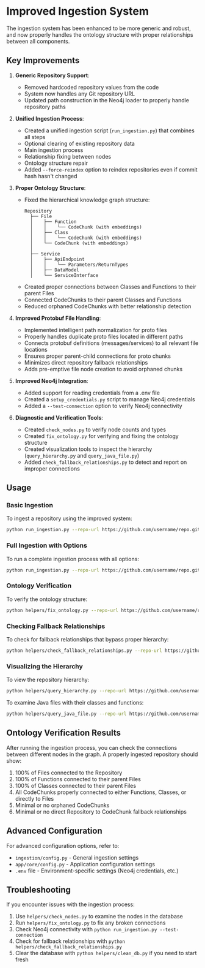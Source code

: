 # Improved Ingestion System

The ingestion system has been enhanced to be more generic and robust, and now properly handles the ontology structure with proper relationships between all components.

## Key Improvements

1. **Generic Repository Support**:
   - Removed hardcoded repository values from the code
   - System now handles any Git repository URL
   - Updated path construction in the Neo4j loader to properly handle repository paths

2. **Unified Ingestion Process**:
   - Created a unified ingestion script (`run_ingestion.py`) that combines all steps
   - Optional clearing of existing repository data
   - Main ingestion process
   - Relationship fixing between nodes
   - Ontology structure repair
   - Added `--force-reindex` option to reindex repositories even if commit hash hasn't changed

3. **Proper Ontology Structure**:
   - Fixed the hierarchical knowledge graph structure:
     ```
     Repository
       ├── File
       │    ├── Function
       │    │    └── CodeChunk (with embeddings)
       │    ├── Class
       │    │    └── CodeChunk (with embeddings)
       │    └── CodeChunk (with embeddings)
       │
       ├── Service
       │    ├── ApiEndpoint
       │    │    └── Parameters/ReturnTypes
       │    ├── DataModel
       │    └── ServiceInterface
     ```
   - Created proper connections between Classes and Functions to their parent Files
   - Connected CodeChunks to their parent Classes and Functions
   - Reduced orphaned CodeChunks with better relationship detection

4. **Improved Protobuf File Handling**:
   - Implemented intelligent path normalization for proto files
   - Properly handles duplicate proto files located in different paths
   - Connects protobuf definitions (messages/services) to all relevant file locations
   - Ensures proper parent-child connections for proto chunks
   - Minimizes direct repository fallback relationships
   - Adds pre-emptive file node creation to avoid orphaned chunks

5. **Improved Neo4j Integration**:
   - Added support for reading credentials from a .env file
   - Created a `setup_credentials.py` script to manage Neo4j credentials
   - Added a `--test-connection` option to verify Neo4j connectivity

6. **Diagnostic and Verification Tools**:
   - Created `check_nodes.py` to verify node counts and types
   - Created `fix_ontology.py` for verifying and fixing the ontology structure
   - Created visualization tools to inspect the hierarchy (`query_hierarchy.py` and `query_java_file.py`)
   - Added `check_fallback_relationships.py` to detect and report on improper connections

## Usage

### Basic Ingestion

To ingest a repository using the improved system:

```bash
python run_ingestion.py --repo-url https://github.com/username/repo.git
```

### Full Ingestion with Options

To run a complete ingestion process with all options:

```bash
python run_ingestion.py --repo-url https://github.com/username/repo.git --description "Repository description" --clear --force-reindex
```

### Ontology Verification

To verify the ontology structure:

```bash
python helpers/fix_ontology.py --repo-url https://github.com/username/repo.git --verify-only
```

### Checking Fallback Relationships

To check for fallback relationships that bypass proper hierarchy:

```bash
python helpers/check_fallback_relationships.py --repo-url https://github.com/username/repo.git --save
```

### Visualizing the Hierarchy

To view the repository hierarchy:

```bash
python helpers/query_hierarchy.py --repo-url https://github.com/username/repo.git
```

To examine Java files with their classes and functions:

```bash
python helpers/query_java_file.py --repo-url https://github.com/username/repo.git
```

## Ontology Verification Results

After running the ingestion process, you can check the connections between different nodes in the graph. A properly ingested repository should show:

1. 100% of Files connected to the Repository
2. 100% of Functions connected to their parent Files
3. 100% of Classes connected to their parent Files
4. All CodeChunks properly connected to either Functions, Classes, or directly to Files
5. Minimal or no orphaned CodeChunks
6. Minimal or no direct Repository to CodeChunk fallback relationships

## Advanced Configuration

For advanced configuration options, refer to:

- `ingestion/config.py` - General ingestion settings
- `app/core/config.py` - Application configuration settings
- `.env` file - Environment-specific settings (Neo4j credentials, etc.)

## Troubleshooting

If you encounter issues with the ingestion process:

1. Use `helpers/check_nodes.py` to examine the nodes in the database
2. Run `helpers/fix_ontology.py` to fix any broken connections
3. Check Neo4j connectivity with `python run_ingestion.py --test-connection`
4. Check for fallback relationships with `python helpers/check_fallback_relationships.py`
5. Clear the database with `python helpers/clean_db.py` if you need to start fresh 
